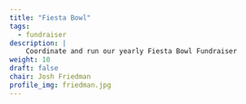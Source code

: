 ```yaml
---
title: "Fiesta Bowl"
tags:
  - fundraiser
description: |
    Coordinate and run our yearly Fiesta Bowl Fundraiser
weight: 10
draft: false
chair: Josh Friedman
profile_img: friedman.jpg
---
```


